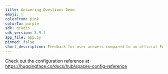 ```yaml
---
title: Answering Questions Demo
emoji: 🚀
colorFrom: pink
colorTo: purple
sdk: gradio
sdk_version: 5.9.1
app_file: app.py
pinned: false
short_description: Feedback for user answers compared to an official FAQ
---
```


Check out the configuration reference at https://huggingface.co/docs/hub/spaces-config-reference
